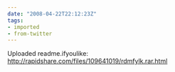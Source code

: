 ```yaml
---
date: "2008-04-22T22:12:23Z"
tags:
- imported
- from-twitter
---
```

Uploaded readme.ifyoulike:\
http://rapidshare.com/files/109641019/rdmfylk.rar.html

